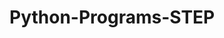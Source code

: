 # Python-Programs-STEP
      
  
            
               
               
                         
                      
            
  
